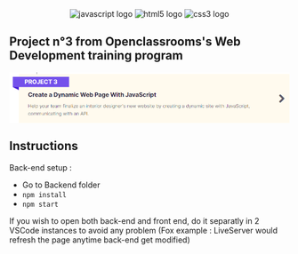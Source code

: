 <div align="center">
  <img src="https://skillicons.dev/icons?i=js" height="30" alt="javascript logo"  />
  <img src="https://cdn.jsdelivr.net/gh/devicons/devicon/icons/html5/html5-original.svg" height="30" alt="html5 logo"  />
  <img src="https://cdn.jsdelivr.net/gh/devicons/devicon/icons/css3/css3-original.svg" height="30" alt="css3 logo"  />
</div>
  
  ## Project n°3 from Openclassrooms's Web Development training program

<img align="center" src="./FrontEnd/assets/images/P3_Description.png" alt="Project description"/>


<br>

## Instructions

Back-end setup : 
 - Go to Backend folder
 - `npm install`
 - `npm start`


If you wish to open both back-end and front end, do it separatly in 2 VSCode instances to avoid any problem (Fox example : LiveServer would refresh the page anytime back-end get modified)
